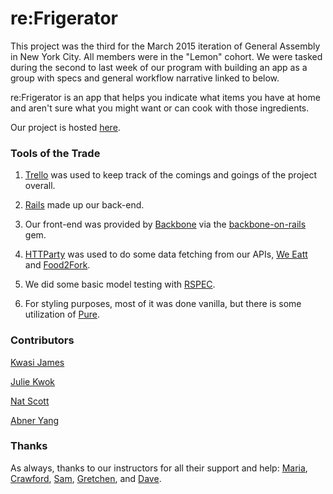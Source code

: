 # re:Frigerator 
This project was the third for the March 2015 iteration of General Assembly in New York City. All members were in the "Lemon" cohort. We were tasked during the second to last week of our program with building an app as a group with specs and general workflow narrative linked to below. 

re:Frigerator is an app that helps you indicate what items you have at home and aren't sure what you might want or can cook with those ingredients. 

Our project is hosted [here](). 

### Tools of the Trade
1. [Trello](https://trello.com/b/VzQ0EueS/general-assembly-project-three) was used to keep track of the comings and goings of the project overall. 

2. [Rails](http://rubyonrails.org/) made up our back-end.

3. Our front-end was provided by [Backbone](http://backbonejs.org/) via the [backbone-on-rails](https://github.com/meleyal/backbone-on-rails) gem.

4. [HTTParty](https://github.com/jnunemaker/httparty) was used to do some data fetching from our APIs, [We Eatt](http://www.weeatt.com/) and [Food2Fork](http://food2fork.com/about/api).

5. We did some basic model testing with [RSPEC](http://rspec.info/).

6. For styling purposes, most of it was done vanilla, but there is some utilization of [Pure](http://purecss.io/).

### Contributors
[Kwasi James](https://github.com/kwasijames)

[Julie Kwok](https://github.com/kwokster10) 
	
[Nat Scott](https://github.com/itsnatscott/) 

[Abner Yang](https://www.github.com/sunsheeppoplar)

### Thanks
As always, thanks to our instructors for all their support and help: [Maria](https://github.com/mariaperhaps), [Crawford](https://github.com/crawfordforbes), [Sam](https://github.com/sgottfried), [Gretchen](https://github.com/gretchenziegler), and [Dave](https://github.com/dahvvv). 